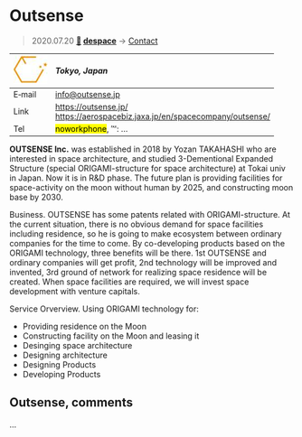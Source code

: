 # Outsense
> 2020.07.20 **[🚀](../index/index.md) [despace](index.md)** → [Contact](contact.md)

|[![](f/contact/o/outsense_logo1_thumb.jpg)](f/contact/o/outsense_logo1.png)|*Tokyo, Japan*|
|:--|:--|
|E‑mail| <info@outsense.jp> |
|Link| <https://outsense.jp/><br> <https://aerospacebiz.jaxa.jp/en/spacecompany/outsense/> |
|Tel| <mark>noworkphone</mark>, ℻: … |

**OUTSENSE Inc.** was established in 2018 by Yozan TAKAHASHI who are interested in space architecture, and studied 3-Dementional Expanded Structure (special ORIGAMI-structure for space architecture) at Tokai univ in Japan. Now it is in R&D phase. The future plan is providing facilities for space-activity on the moon without human by 2025, and constructing moon base by 2030.

Business. OUTSENSE has some patents related with ORIGAMI-structure. At the current situation, there is no obvious demand for space facilities including residence, so he is going to make ecosystem between ordinary companies for the time to come. By co-developing products based on the ORIGAMI technology, three benefits will be there. 1st OUTSENSE and ordinary companies will get profit, 2nd technology will be improved and invented, 3rd ground of network for realizing space residence will be created. When space facilities are required, we will invest space development with venture capitals.

Service Orverview. Using ORIGAMI technology for:

   - Providing residence on the Moon
   - Constructing facility on the Moon and leasing it
   - Desinging space architecture
   - Designing architecture
   - Designing Products
   - Developing Products

<p style="page-break-after:always"> </p>

## Outsense, comments

…

